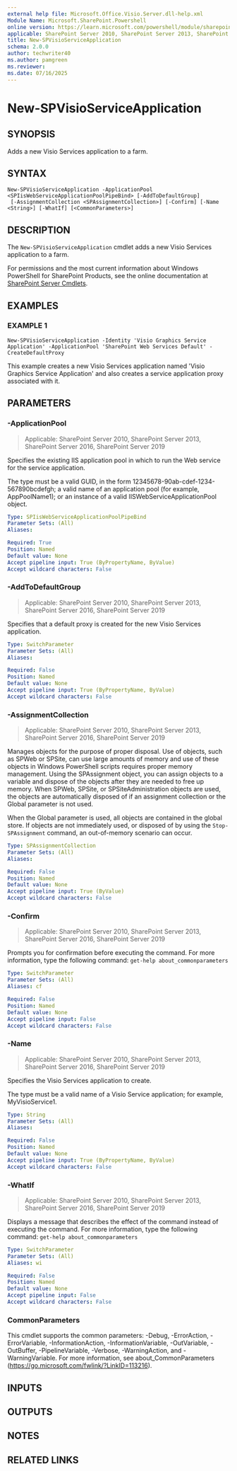```yaml
---
external help file: Microsoft.Office.Visio.Server.dll-help.xml
Module Name: Microsoft.SharePoint.Powershell
online version: https://learn.microsoft.com/powershell/module/sharepoint-server/new-spvisioserviceapplication
applicable: SharePoint Server 2010, SharePoint Server 2013, SharePoint Server 2016, SharePoint Server 2019
title: New-SPVisioServiceApplication
schema: 2.0.0
author: techwriter40
ms.author: pamgreen
ms.reviewer:
ms.date: 07/16/2025
---
```


# New-SPVisioServiceApplication

## SYNOPSIS
Adds a new Visio Services application to a farm.

## SYNTAX

```
New-SPVisioServiceApplication -ApplicationPool <SPIisWebServiceApplicationPoolPipeBind> [-AddToDefaultGroup]
 [-AssignmentCollection <SPAssignmentCollection>] [-Confirm] [-Name <String>] [-WhatIf] [<CommonParameters>]
```

## DESCRIPTION
The `New-SPVisioServiceApplication` cmdlet adds a new Visio Services application to a farm.

For permissions and the most current information about Windows PowerShell for SharePoint Products, see the online documentation at [SharePoint Server Cmdlets](https://learn.microsoft.com/powershell/sharepoint/sharepoint-server/sharepoint-server-cmdlets).

## EXAMPLES

### EXAMPLE 1
```
New-SPVisioServiceApplication -Identity 'Visio Graphics Service Application' -ApplicationPool 'SharePoint Web Services Default' -CreateDefaultProxy
```

This example creates a new Visio Services application named 'Visio Graphics Service Application' and also creates a service application proxy associated with it.

## PARAMETERS

### -ApplicationPool

> Applicable: SharePoint Server 2010, SharePoint Server 2013, SharePoint Server 2016, SharePoint Server 2019

Specifies the existing IIS application pool in which to run the Web service for the service application.

The type must be a valid GUID, in the form 12345678-90ab-cdef-1234-567890bcdefgh; a valid name of an application pool (for example, AppPoolName1); or an instance of a valid IISWebServiceApplicationPool object.

```yaml
Type: SPIisWebServiceApplicationPoolPipeBind
Parameter Sets: (All)
Aliases:

Required: True
Position: Named
Default value: None
Accept pipeline input: True (ByPropertyName, ByValue)
Accept wildcard characters: False
```

### -AddToDefaultGroup

> Applicable: SharePoint Server 2010, SharePoint Server 2013, SharePoint Server 2016, SharePoint Server 2019

Specifies that a default proxy is created for the new Visio Services application.

```yaml
Type: SwitchParameter
Parameter Sets: (All)
Aliases:

Required: False
Position: Named
Default value: None
Accept pipeline input: True (ByPropertyName, ByValue)
Accept wildcard characters: False
```

### -AssignmentCollection

> Applicable: SharePoint Server 2010, SharePoint Server 2013, SharePoint Server 2016, SharePoint Server 2019

Manages objects for the purpose of proper disposal.
Use of objects, such as SPWeb or SPSite, can use large amounts of memory and use of these objects in Windows PowerShell scripts requires proper memory management.
Using the SPAssignment object, you can assign objects to a variable and dispose of the objects after they are needed to free up memory.
When SPWeb, SPSite, or SPSiteAdministration objects are used, the objects are automatically disposed of if an assignment collection or the Global parameter is not used.

When the Global parameter is used, all objects are contained in the global store.
If objects are not immediately used, or disposed of by using the `Stop-SPAssignment` command, an out-of-memory scenario can occur.

```yaml
Type: SPAssignmentCollection
Parameter Sets: (All)
Aliases:

Required: False
Position: Named
Default value: None
Accept pipeline input: True (ByValue)
Accept wildcard characters: False
```

### -Confirm

> Applicable: SharePoint Server 2010, SharePoint Server 2013, SharePoint Server 2016, SharePoint Server 2019

Prompts you for confirmation before executing the command.
For more information, type the following command: `get-help about_commonparameters`

```yaml
Type: SwitchParameter
Parameter Sets: (All)
Aliases: cf

Required: False
Position: Named
Default value: None
Accept pipeline input: False
Accept wildcard characters: False
```

### -Name

> Applicable: SharePoint Server 2010, SharePoint Server 2013, SharePoint Server 2016, SharePoint Server 2019

Specifies the Visio Services application to create.

The type must be a valid name of a Visio Service application; for example, MyVisioService1.

```yaml
Type: String
Parameter Sets: (All)
Aliases:

Required: False
Position: Named
Default value: None
Accept pipeline input: True (ByPropertyName, ByValue)
Accept wildcard characters: False
```

### -WhatIf

> Applicable: SharePoint Server 2010, SharePoint Server 2013, SharePoint Server 2016, SharePoint Server 2019

Displays a message that describes the effect of the command instead of executing the command.
For more information, type the following command: `get-help about_commonparameters`

```yaml
Type: SwitchParameter
Parameter Sets: (All)
Aliases: wi

Required: False
Position: Named
Default value: None
Accept pipeline input: False
Accept wildcard characters: False
```

### CommonParameters
This cmdlet supports the common parameters: -Debug, -ErrorAction, -ErrorVariable, -InformationAction, -InformationVariable, -OutVariable, -OutBuffer, -PipelineVariable, -Verbose, -WarningAction, and -WarningVariable. For more information, see about_CommonParameters (https://go.microsoft.com/fwlink/?LinkID=113216).

## INPUTS

## OUTPUTS

## NOTES

## RELATED LINKS
